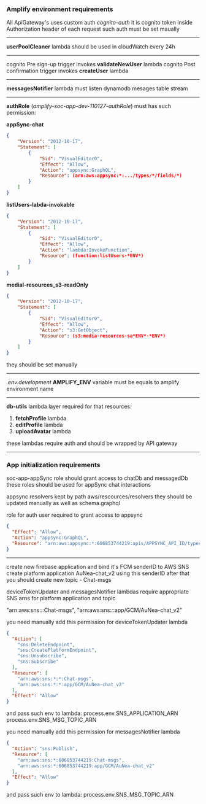 ### Amplify environment requirements

All ApiGateway's uses custom auth *cognito-auth* it is cognito token inside Authorization header of each request
such auth must be set maually
_____________________

**userPoolCleaner** lambda should be used in cloudWatch every 24h
_____________________

cognito Pre sign-up trigger invokes **validateNewUser** lambda
cognito Post confirmation trigger invokes **createUser** lambda
_____________________

**messagesNotifier** lambda must listen dynamodb mesages table stream
_____________________

**authRole** (*amplify-soc-app-dev-110127-authRole*)
must has such permission:

**appSync-chat**

```json
{
    "Version": "2012-10-17",
    "Statement": [
        {
            "Sid": "VisualEditor0",
            "Effect": "Allow",
            "Action": "appsync:GraphQL",
            "Resource": (arn:aws:appsync:*:.../types/*/fields/*)
        }
    ]
}
```

**listUsers-labda-invokable**

```json
{
    "Version": "2012-10-17",
    "Statement": [
        {
            "Sid": "VisualEditor0",
            "Effect": "Allow",
            "Action": "lambda:InvokeFunction",
            "Resource": (function:listUsers-*ENV*)
        }
    ]
}
```

**medial-resources_s3-readOnly**

```json
{
    "Version": "2012-10-17",
    "Statement": [
        {
            "Sid": "VisualEditor0",
            "Effect": "Allow",
            "Action": "s3:GetObject",
            "Resource": (s3:media-resources-sa*ENV*-*ENV*)
        }
    ]
}
```

they should be set manually
_____________________

*.env.development*
**AMPLIFY_ENV** variable must be equals to amplify environment name
_____________________

<!-- TODO replace with amplify implementation -->
**db-utils** lambda layer required for that resources:
1) **fetchProfile** lambda
2) **editProfile** lambda
3) **uploadAvatar** lambda

these lambdas require auth and should be wrapped by API gateway
_____________________

### App initialization requirements

soc-app-appSync role should grant access to chatDb and messagedDb
these roles should be used for appSync chat interactions

appsync resolvers kept by path aws/rescources/resolvers they should be updated manually
as well as schema.graphql

role for auth user required to grant access to appsync

```json
{
  "Effect": "Allow",
  "Action": "appsync:GraphQL",
  "Resource": "arn:aws:appsync:*:606853744219:apis/APPSYNC_API_ID/types/*/fields/*"
}
```
_____________________

create new firebase application and bind it's FCM senderID to AWS SNS
create platform application AuNea-chat_v2 using this senderID
after that you should create new topic - Chat-msgs

deviceTokenUpdater and messagesNotifier lambdas require appropriate SNS arns
for platform application and topic

"arn:aws:sns:*:*:Chat-msgs",
"arn:aws:sns:*:*:app/GCM/AuNea-chat_v2"

you need manually add this permission for deviceTokenUpdater lambda

```json
{
  "Action": [
    "sns:DeleteEndpoint",
    "sns:CreatePlatformEndpoint",
    "sns:Unsubscribe",
    "sns:Subscribe"
  ],
  "Resource": [
    "arn:aws:sns:*:*:Chat-msgs",
    "arn:aws:sns:*:*:app/GCM/AuNea-chat_v2"
  ],
  "Effect": "Allow"
}
```

and pass such env to lambda:
process.env.SNS_APPLICATION_ARN
process.env.SNS_MSG_TOPIC_ARN

you need manually add this permission for messagesNotifier lambda

```json
{
  "Action": "sns:Publish",
  "Resource": [
    "arn:aws:sns:*:606853744219:Chat-msgs",
    "arn:aws:sns:*:606853744219:app/GCM/AuNea-chat_v2"
  ],
  "Effect": "Allow"
}
```

and pass such env to lambda:
process.env.SNS_MSG_TOPIC_ARN
